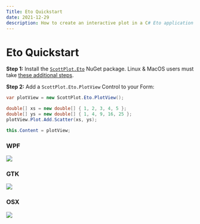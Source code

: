 ```yaml
---
Title: Eto Quickstart
date: 2021-12-29
description: How to create an interactive plot in a C# Eto application
---
```


# Eto Quickstart

**Step 1:** Install the [`ScottPlot.Eto`](https://www.nuget.org/packages/ScottPlot.Eto) NuGet package. Linux & MacOS users must take [these additional steps](/faq/dependencies).

**Step 2:** Add a `ScottPlot.Eto.PlotView` Control to your Form:

```cs
var plotView = new ScottPlot.Eto.PlotView();

double[] xs = new double[] { 1, 2, 3, 4, 5 };
double[] ys = new double[] { 1, 4, 9, 16, 25 };
plotView.Plot.Add.Scatter(xs, ys);

this.Content = plotView;
```

<div class="container">
    <div class="row">
        <div class="col-md">
            <h3>WPF</h3>
            <a href="/images/quickstart/eto-quickstart-wpf.png"><img src="/images/quickstart/eto-quickstart-wpf.png"></a>
        </div>
        <div class="col-md">
            <h3>GTK</h3>
            <a href="/images/quickstart/eto-quickstart-gtk.png"><img src="/images/quickstart/eto-quickstart-gtk.png"></a>
        </div>
        <div class="col-md">
            <h3>OSX</h3>
            <a href="/images/quickstart/eto-quickstart-osx.png"><img src="/images/quickstart/eto-quickstart-osx.png"></a>
        </div>
    </div>
</div>